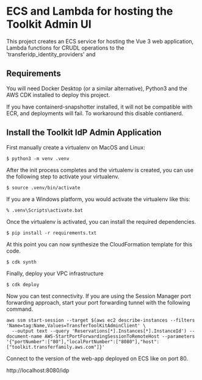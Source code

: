 
# ECS and Lambda for hosting the Toolkit Admin UI 

This project creates an ECS service for hosting the Vue 3 web application,
Lambda functions for CRUDL operations to the 'transferidp_identity_providers' and 

## Requirements

You will need Docker Desktop (or a similar alternative), Python3 and the AWS CDK installed to deploy this project. 

If you have containerd-snapshotter installed, it will not be compatible with ECR, and deployments will fail.
To workaround this disable contianerd. 

## Install the Toolkit IdP Admin Application 


First manually create a virtualenv on MacOS and Linux:

```
$ python3 -m venv .venv
```

After the init process completes and the virtualenv is created, you can use the following
step to activate your virtualenv.

```
$ source .venv/bin/activate
```

If you are a Windows platform, you would activate the virtualenv like this:

```
% .venv\Scripts\activate.bat
```

Once the virtualenv is activated, you can install the required dependencies.

```
$ pip install -r requirements.txt
```

At this point you can now synthesize the CloudFormation template for this code.

```
$ cdk synth
```

Finally, deploy your VPC infrastructure

```
$ cdk deploy
```

Now you can test connectivity.
If you are using the Session Manager port forwarding approach,
start your port forwarding tunnel with the following command.

```
aws ssm start-session --target $(aws ec2 describe-instances --filters 'Name=tag:Name,Values=TransferToolKitAdminClient' \
  --output text --query 'Reservations[*].Instances[*].InstanceId') --document-name AWS-StartPortForwardingSessionToRemoteHost --parameters '{"portNumber":["80"],"localPortNumber":["8080"],"host":["toolkit.transferfamily.aws.com"]}'
```
Connect to the version of the web-app deployed on ECS like on port 80.

http://localhost:8080/idp




